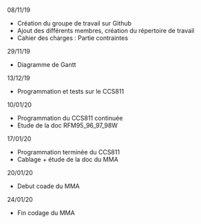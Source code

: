 08/11/19
-	Création du groupe de travail sur Github
-	Ajout des différents membres, création du répertoire de travail
-	Cahier des charges : Partie contraintes

29/11/19
- Diagramme de Gantt

13/12/19
- Programmation et tests sur le CCS811

10/01/20
- Programmation du CCS811 continuée
- Etude de la doc RFM95_96_97_98W

17/01/20
- Programmation terminée du CCS811
- Cablage + étude de la doc du MMA


20/01/20
- Debut coade du MMA

24/01/20

 - Fin codage du MMA

